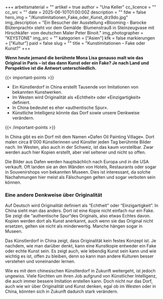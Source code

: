 +++
arbeitsmaterial = ""
artikel = true
author = "Una Keller"
cc_licence = ""
cc_src = ""
date = 2025-06-10T01:00:00Z
description = ""
fdw = false
hero_img = "/Kunstimitationen_Fake_oder_Kunst_drz9do.jpg"
img_description = "Ein Besucher der Ausstellung «Blooming - Barocke Blütenpracht» steht vor dem Gemälde ·Blumenstrauß in Steinzeugvase mit Hirschkäfer· vom deutschen Maler Peter Binoit."
img_photographer = "KEYSTONE"
img_src = ""
kategorien = ["Asien"]
kfk = false
markierungen = ["Kultur"]
paid = false
slug = ""
title = "Kunstimitationen – Fake oder Kunst?"
+++

**Wenn heute jemand die berühmte Mona Lisa genauso malt wie das Original in Paris – ist das dann Kunst oder ein Fake? Je nach Land und Perspektive ist die Antwort unterschiedlich.**

{{< important-points >}}

<ul>

<li>Ein Künstlerdorf in China erstellt Tausende von Imitationen von bekannten Kunstwerken.
</li>

<li>Im Westen wird Originalität als «Echtheit» oder «Einzigartigkeit» definiert.
</li>

<li>In China bedeutet es eher «authentische Spur».
</li>

<li>Künstliche Intelligenz könnte das Dorf sowie unsere Denkweise verändern.
</li>

</ul>

{{< /important-points >}}

In China gibt es ein Dorf mit dem Namen «Dafen Oil Painting Village». Dort malen circa 8'000 Künstlerinnen und Künstler jeden Tag berühmte Bilder nach. Im Westen, also auch in der Schweiz, ist das kaum vorstellbar. Zwar werden auch hier Kopien erstellt, aber viel seltener und nicht so offen. 

Die Bilder aus Dafen werden hauptsächlich nach Europa und in die USA verkauft. Oft landen sie an den Wänden von Hotels, Restaurants oder sogar in Souvenirshops von bekannten Museen. Dies ist interessant, da solche Nachahmungen hier meist als Fälschungen gelten und sogar verboten sein können.

### Eine andere Denkweise über Originalität

Auf Deutsch wird Originalität definiert als “Echtheit” oder “Einzigartigkeit”. In China sieht man das anders. Dort ist eine Kopie nicht einfach nur ein Fake. Sie zeigt die “authentische Spur“des Originals, also etwas Echtes davon. Kopien werden dort als Kunst anerkannt, auch wenn sie das Original nicht ersetzen, gelten sie nicht als minderwertig. Manche hängen sogar in Museen.

Das Künstlerdorf in China zeigt, dass Originalität kein festes Konzept ist. Je nachdem, wie man darüber denkt, kann eine Kunstkopie entweder ein Fake oder echte Kunst sein. Es zeigt auch, wie lebendig Kunst sein kann und wie wichtig es ist, offen zu bleiben, denn so kann man andere Kulturen besser verstehen und voneinander lernen.

Wie es mit dem chinesischen Künstlerdorf in Zukunft weitergeht, ist jedoch ungewiss. Viele fürchten um ihren Job aufgrund von Künstlicher Intelligenz, die auch immer bessere Imitation erstellen kann. Doch nicht nur das Dorf, auch wie wir über Originalität und Kunst denken, egal ob im Westen oder in China, könnten sich in Zukunft dadurch stark verändern.
